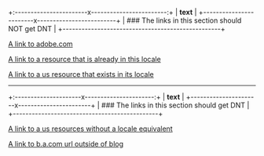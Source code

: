 +:-----------------------x------------------------:+
| **text**                                         |
+------------------------x-------------------------+
| ### The links in this section should NOT get DNT |
+--------------------------------------------------+

[A link to adobe.com](https://www.adobe.com)

[A link to a resource that is already in this locale](https://business.adobe.com/de/this-does-not-exist)

[A link to a us resource that exists in its locale](https://business.adobe.com/blog/basics/data-warehouse)

---

+:---------------------x----------------------:+
| **text**                                     |
+----------------------x-----------------------+
| ### The links in this section should get DNT |
+----------------------------------------------+

[A link to a us resources without a locale equivalent](https://business.adobe.com/blog/the-latest/state-of-ai-in-animation#_dnt)

[A link to b.a.com url outside of blog](https://business.adobe.com/customer-success-stories.html#_dnt)